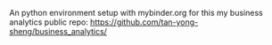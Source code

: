 An python environment setup with mybinder.org for this my business analytics public repo: https://github.com/tan-yong-sheng/business_analytics/
